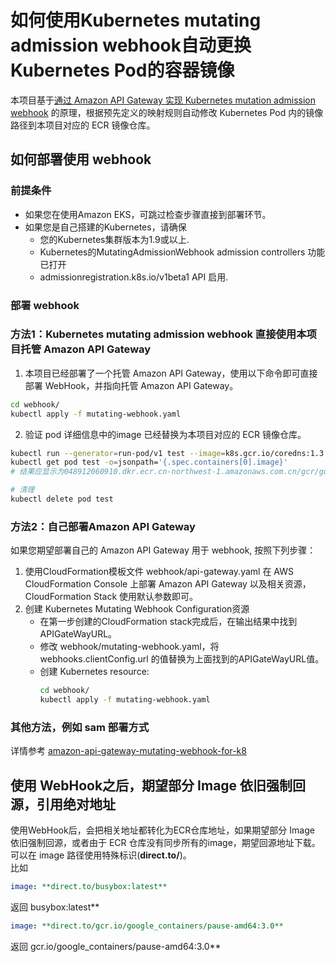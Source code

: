 # 如何使用Kubernetes mutating admission webhook自动更换Kubernetes Pod的容器镜像

本项目基于[通过 Amazon API Gateway 实现 Kubernetes mutation admission webhook](https://github.com/aws-samples/amazon-api-gateway-mutating-webhook-for-k8) 的原理，根据预先定义的映射规则自动修改 Kubernetes Pod 内的镜像路径到本项目对应的 ECR 镜像仓库。

## 如何部署使用 webhook
### 前提条件
- 如果您在使用Amazon EKS，可跳过检查步骤直接到部署环节。
- 如果您是自己搭建的Kubernetes，请确保
    - 您的Kubernetes集群版本为1.9或以上.
    - Kubernetes的MutatingAdmissionWebhook admission controllers 功能已打开
    - admissionregistration.k8s.io/v1beta1 API 启用.

### 部署 webhook
### 方法1：Kubernetes mutating admission webhook 直接使用本项目托管 Amazon API Gateway
1. 本项目已经部署了一个托管 Amazon API Gateway，使用以下命令即可直接部署 WebHook，并指向托管 Amazon API Gateway。
```bash
cd webhook/
kubectl apply -f mutating-webhook.yaml
```

2. 验证 pod 详细信息中的image 已经替换为本项目对应的 ECR 镜像仓库。
```bash
kubectl run --generator=run-pod/v1 test --image=k8s.gcr.io/coredns:1.3.1
kubectl get pod test -o=jsonpath='{.spec.containers[0].image}'
# 结果应显示为048912060910.dkr.ecr.cn-northwest-1.amazonaws.com.cn/gcr/google_containers/coredns:1.3.1

# 清理
kubectl delete pod test
```

### 方法2：自己部署Amazon API Gateway
如果您期望部署自己的 Amazon API Gateway 用于 webhook, 按照下列步骤：
1. 使用CloudFormation模板文件 webhook/api-gateway.yaml 在 AWS CloudFormation Console 上部署 Amazon API Gateway 以及相关资源，CloudFormation Stack 使用默认参数即可。
2. 创建 Kubernetes Mutating Webhook Configuration资源
    - 在第一步创建的CloudFormation stack完成后，在输出结果中找到 APIGateWayURL。
    - 修改 webhook/mutating-webhook.yaml，将 webhooks.clientConfig.url 的值替换为上面找到的APIGateWayURL值。
    - 创建 Kubernetes resource:
        ```bash
        cd webhook/
        kubectl apply -f mutating-webhook.yaml
        ```

### 其他方法，例如 sam 部署方式
详情参考 [amazon-api-gateway-mutating-webhook-for-k8](https://github.com/aws-samples/amazon-api-gateway-mutating-webhook-for-k8)

## 使用 WebHook之后，期望部分 Image 依旧强制回源，引用绝对地址
  使用WebHook后，会把相关地址都转化为ECR仓库地址，如果期望部分 Image 依旧强制回源，或者由于 ECR 仓库没有同步所有的image，期望回源地址下载。可以在 image 路径使用特殊标识(**direct.to/**)。  
比如
```yaml
image: **direct.to/busybox:latest** 
```
返回 busybox:latest**

```yaml
image: **direct.to/gcr.io/google_containers/pause-amd64:3.0**
```
返回 gcr.io/google_containers/pause-amd64:3.0**